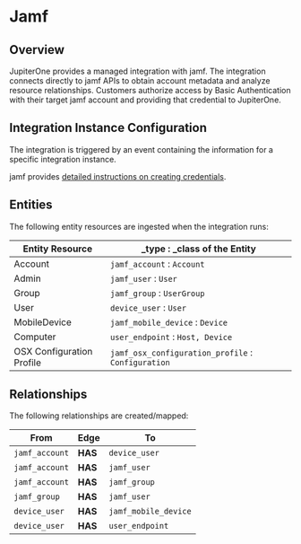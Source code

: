 # Jamf

## Overview

JupiterOne provides a managed integration with jamf. The integration connects
directly to jamf APIs to obtain account metadata and analyze resource
relationships. Customers authorize access by Basic Authentication with their
target jamf account and providing that credential to JupiterOne.

## Integration Instance Configuration

The integration is triggered by an event containing the information for a
specific integration instance.

jamf provides [detailed instructions on creating credentials][1].

## Entities

The following entity resources are ingested when the integration runs:

| Entity Resource           | \_type : \_class of the Entity                     |
| ------------------------- | -------------------------------------------------- |
| Account                   | `jamf_account` : `Account`                         |
| Admin                     | `jamf_user` : `User`                               |
| Group                     | `jamf_group` : `UserGroup`                         |
| User                      | `device_user` : `User`                             |
| MobileDevice              | `jamf_mobile_device` : `Device`                    |
| Computer                  | `user_endpoint` : `Host, Device`                   |
| OSX Configuration Profile | `jamf_osx_configuration_profile` : `Configuration` |

## Relationships

The following relationships are created/mapped:

| From           | Edge    | To                   |
| -------------- | ------- | -------------------- |
| `jamf_account` | **HAS** | `device_user`        |
| `jamf_account` | **HAS** | `jamf_user`          |
| `jamf_account` | **HAS** | `jamf_group`         |
| `jamf_group`   | **HAS** | `jamf_user`          |
| `device_user`  | **HAS** | `jamf_mobile_device` |
| `device_user`  | **HAS** | `user_endpoint`      |

[1]: https://developer.jamf.com/documentation#authentication
